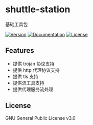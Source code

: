 # shuttle-station

基础工具包

[![Version](https://img.shields.io/crates/v/shuttle-station)](https://crates.io/crates/shuttle-station)
[![Documentation](https://img.shields.io/badge/docs-release-brightgreen.svg?style=flat)](https://docs.rs/shuttle-station)
[![License](https://img.shields.io/crates/l/shuttle-station)](https://github.com/cyejing/shuttle/blob/master/LICENSE)

## Features

- 提供 trojan 协议支持
- 提供 http 代理协议支持
- 提供 tls 支持
- 提供流工具支持
- 提供代理服务流处理

## License

GNU General Public License v3.0
